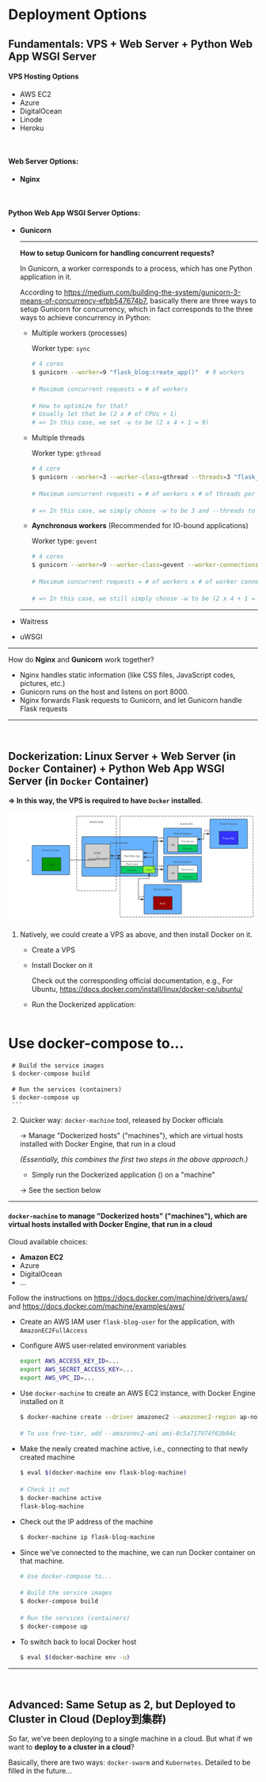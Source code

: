 # Deployment Options

## Fundamentals: VPS + Web Server + Python Web App WSGI Server

#### VPS Hosting Options

* AWS EC2
* Azure
* DigitalOcean
* Linode
* Heroku

<br>

#### Web Server Options:

* **Nginx**

<br>

#### Python Web App WSGI Server Options:

* **Gunicorn**

  ***

  **How to setup Gunicorn for handling concurrent requests?**

  In Gunicorn, a worker corresponds to a process, which has one Python application in it.

  According to https://medium.com/building-the-system/gunicorn-3-means-of-concurrency-efbb547674b7, basically there are three ways to setup Gunicorn for concurrency, which in fact corresponds to the three ways to achieve concurrency in Python:

  * Multiple workers (processes)

    Worker type: `sync`

    ```bash
    # 4 cores
    $ gunicorn --worker=9 "flask_blog:create_app()"  # 9 workers
    
    # Maximum concurrent requests = # of workers
    
    # How to optimize for that?
    # Usually let that be (2 x # of CPUs + 1)
    # => In this case, we set -w to be (2 x 4 + 1 = 9)
    ```

  * Multiple threads

    Worker type: `gthread`

    ```bash
    # 4 core
    $ gunicorn --worker=3 --worker-class=gthread --threads=3 "flask_blog:create_app()"
    
    # Maximum concurrent requests = # of workers x # of threads per worker
    
    # => In this case, we simply choose -w to be 3 and --threads to be 3
    ```

  * **Aynchronous workers** (Recommended for IO-bound applications)

    Worker type: `gevent`

    ```bash
    # 4 cores
    $ gunicorn --worker=9 --worker-class=gevent --worker-connections=1000 "flask_blog:create_app()"
    
    # Maximum concurrent requests = # of workers x # of worker connections
    
    # => In this case, we still simply choose -w to be (2 x 4 + 1 = 9)
    ```

  ***

* Waitress

* uWSGI

***

How do **Nginx** and **Gunicorn** work together?

* Nginx handles static information (like CSS files, JavaScript codes, pictures, etc.)
* Gunicorn runs on the host and listens on port 8000.
* Nginx forwards Flask requests to Gunicorn, and let Gunicorn handle Flask requests

***

<br>

## Dockerization: Linux Server + Web Server (in `Docker` Container) + Python Web App WSGI Server (in `Docker` Container)

**=> In this way, the VPS is required to have `Docker` installed.**

<img src="https://github.com/Ziang-Lu/Flask-Blog/blob/master/Flask-Blog%20Deployment.png?raw=true">

1. Natively, we could create a VPS as above, and then install Docker on it.

   * Create a VPS

   * Install Docker on it

     Check out the corresponding official documentation, e.g., For Ubuntu, https://docs.docker.com/install/linux/docker-ce/ubuntu/

   * Run the Dockerized application:

     ```shell
  # Use docker-compose to...
     
     # Build the service images
     $ docker-compose build
     
     # Run the services (containers)
     $ docker-compose up
     ```

2. Quicker way: `docker-machine` tool, released by Docker officials

   -> Manage "Dockerized hosts" ("machines"), which are virtual hosts installed with Docker Engine, that run in a cloud

     *(Essentially, this combines the first two steps in the above approach.)*

   * Simply run the Dockerized application () on a "machine"

   -> See the section below

***

#### `docker-machine` to manage "Dockerized hosts" ("machines"), which are virtual hosts installed with Docker Engine, that run in a cloud

Cloud available choices:

* **Amazon EC2**
* Azure
* DigitalOcean
* ...

Follow the instructions on https://docs.docker.com/machine/drivers/aws/ and https://docs.docker.com/machine/examples/aws/

* Create an AWS IAM user `flask-blog-user` for the application, with `AmazonEC2FullAccess`

* Configure AWS user-related environment variables

  ```bash
  export AWS_ACCESS_KEY_ID=...
  export AWS_SECRET_ACCESS_KEY=...
  export AWS_VPC_ID=...
  ```

* Use `docker-machine` to create an AWS EC2 instance, with Docker Engine installed on it

  ```bash
  $ docker-machine create --driver amazonec2 --amazonec2-region ap-northeast-2 --amazonec2-open-port 80 "flask-blog-machine"
  
  # To use free-tier, add --amazonec2-ami ami-0c5a717974f63b04c
  ```

* Make the newly created machine active, i.e., connecting to that newly created machine

  ```bash
  $ eval $(docker-machine env flask-blog-machine)
  
  # Check it out
  $ docker-machine active
  flask-blog-machine
  ```
  
* Check out the IP address of the machine

  ```bash
  $ docker-machine ip flask-blog-machine
  ```
  
* Since we've connected to the machine, we can run Docker container on that machine.

  ```bash
  # Use docker-compose to...
  
  # Build the service images
  $ docker-compose build
  
  # Run the services (containers)
  $ docker-compose up
  ```
  
* To switch back to local Docker host

  ```bash
  $ eval $(docker-machine env -u)
  ```

***

<br>

## Advanced: Same Setup as 2, but Deployed to Cluster in Cloud (Deploy到集群)

So far, we've been deploying to a single machine in a cloud. But what if we want to **deploy to a cluster in a cloud**?

Basically, there are two ways: `docker-swarm` and `Kubernetes`. Detailed to be filled in the future...

